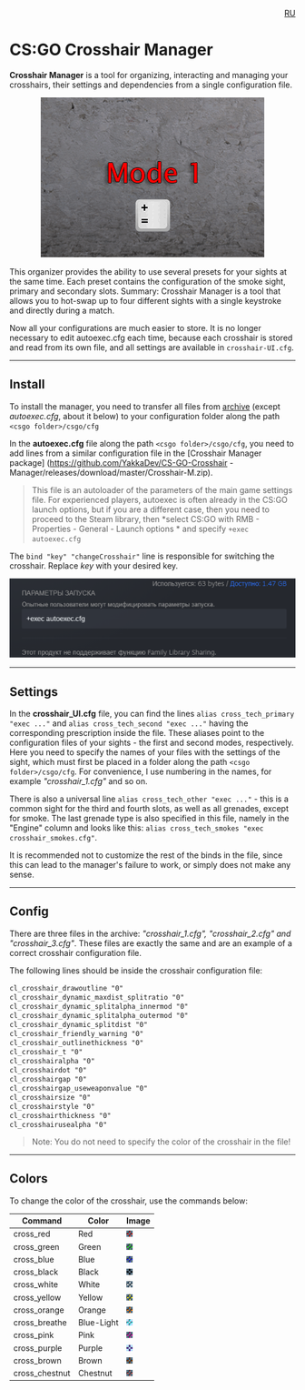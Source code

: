 <p align="right"><a href="https://github.com/YakkaDev/CS-GO-Crosshair-Manager">RU</a></p>

#

# CS:GO Crosshair Manager

**Crosshair Manager** is a tool for organizing, interacting and managing your crosshairs, their settings and dependencies from a single configuration file.

<p align="center"><img src="/images/preview.gif"> </p>

This organizer provides the ability to use several presets for your sights at the same time. Each preset contains the configuration of the smoke sight, primary and secondary slots. Summary: Crosshair Manager is a tool that allows you to hot-swap up to four different sights with a single keystroke and directly during a match.

Now all your configurations are much easier to store. It is no longer necessary to edit autoexec.cfg each time, because each crosshair is stored and read from its own file, and all settings are available in `crosshair-UI.cfg`.

---

## Install

To install the manager, you need to transfer all files from [archive](https://github.com/YakkaDev/CS-GO-Crosshair-Manager/releases/download/master/Crosshair-M.zip) (except *autoexec.cfg*, about it below) to your configuration folder along the path `<csgo folder>/csgo/cfg`

In the **autoexec.cfg** file along the path `<csgo folder>/csgo/cfg`, you need to add lines from a similar configuration file in the [Crosshair Manager package] (https://github.com/YakkaDev/CS-GO-Crosshair -Manager/releases/download/master/Crosshair-M.zip).

> This file is an autoloader of the parameters of the main game settings file. For experienced players, autoexec is often already in the CS:GO launch options, but if you are a different case, then you need to proceed to the Steam library, then *select CS:GO with RMB - Properties - General - Launch options * and specify `+exec autoexec.cfg`

The `bind "key" "changeCrosshair"` line is responsible for switching the crosshair. Replace *key* with your desired key.

![Launch settings](/images/launch.png "Launch settings")

---

## Settings

In the **crosshair_UI.cfg** file, you can find the lines `alias cross_tech_primary "exec ..."` and `alias cross_tech_second "exec ..."` having the corresponding prescription inside the file. These aliases point to the configuration files of your sights - the first and second modes, respectively. Here you need to specify the names of your files with the settings of the sight, which must first be placed in a folder along the path `<csgo folder>/csgo/cfg`. For convenience, I use numbering in the names, for example *"crosshair_1.cfg"* and so on.

There is also a universal line `alias cross_tech_other "exec ..."` - this is a common sight for the third and fourth slots, as well as all grenades, except for smoke. The last grenade type is also specified in this file, namely in the "Engine" column and looks like this: `alias cross_tech_smokes "exec crosshair_smokes.cfg"`.

It is recommended not to customize the rest of the binds in the file, since this can lead to the manager's failure to work, or simply does not make any sense.

---

## Config

There are three files in the archive: *"crosshair_1.cfg", "crosshair_2.cfg" and "crosshair_3.cfg"*. These files are exactly the same and are an example of a correct crosshair configuration file.

The following lines should be inside the crosshair configuration file:

```
cl_crosshair_drawoutline "0"
cl_crosshair_dynamic_maxdist_splitratio "0"
cl_crosshair_dynamic_splitalpha_innermod "0"
cl_crosshair_dynamic_splitalpha_outermod "0"
cl_crosshair_dynamic_splitdist "0"
cl_crosshair_friendly_warning "0"
cl_crosshair_outlinethickness "0"
cl_crosshair_t "0"
cl_crosshairalpha "0"
cl_crosshairdot "0"
cl_crosshairgap "0"
cl_crosshairgap_useweaponvalue "0"
cl_crosshairsize "0"
cl_crosshairstyle "0"
cl_crosshairthickness "0"
cl_crosshairusealpha "0"
```

>Note: You do not need to specify the color of the crosshair in the file!

---

## Colors

To change the color of the crosshair, use the commands below:

|   Command     |     Color     |                       Image                                 |
| ------------- | ------------- | ----------------------------------------------------------- |
| cross_red     | Red           | ![Red](/images/colors/cross_red.png "Red")                  |
| cross_green   | Green         | ![Green](/images/colors/cross_green.png "Green")            |
| cross_blue    | Blue          | ![Blue](/images/colors/cross_blue.png "Blue")               |
| cross_black   | Black         | ![Black](/images/colors/cross_black.png "Black")            |
| cross_white   | White         | ![White](/images/colors/cross_white.png "White")            |
| cross_yellow  | Yellow        | ![Yellow](/images/colors/cross_yellow.png "Yellow")         |
| cross_orange  | Orange        | ![Orange](/images/colors/cross_orange.png "Orange")         |
| cross_breathe | Blue-Light    | ![Blue-Light](/images/colors/cross_breathe.png "Blue-Light")|
| cross_pink    | Pink          | ![Pink](/images/colors/cross_pink.png "Pink")               |
| cross_purple  | Purple        | ![Purple](/images/colors/cross_purple.png "Purple")         |
| cross_brown   | Brown         | ![Brown](/images/colors/cross_brown.png "Brown")            |
| cross_chestnut| Chestnut      | ![Chestnut](/images/colors/cross_chestnut.png "Chestnut")   |
